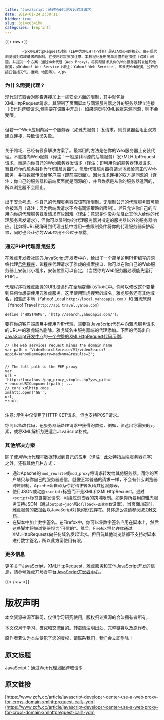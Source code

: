```yaml
---
title: 'JavaScript：通过Web代理发起跨域请求' 
date: 2019-01-24 2:30:11
hidden: true
slug: 5g14c034ihw
categories: [reprint]
---
```


{{< raw >}}

            <p>XMLHttpRequest对象（IE中为XMLHTTP对象）是AJAX应用的核心。由于现代浏览器对跨域请求的限制，在使用时需多加注意。本教程尽量用简单易懂的话描述（跨域）问题，并提供一个方案：通过Web代理（Web Proxy），将网络请求从你的Web服务器转发给其他服务，如Yahoo! Web Service（译注：Yahoo! Web Service ，即雅虎Web服务，公开的接口包括天气，搜索，地图等）。</p>
<h3>为什么需要代理？</h3>
<p>现代浏览器会对网络连接加上一些安全方面的限制，其中就包括XMLHttpRequest请求。其限制了页面脚本与同源服务器之外的服务器建立连接（IE允许跨域请求,但需要在设置中开启）。如果网页与XML数据来源同源，则不会受限。</p>
<p><img src="https://developer.yahoo.com/javascript/img/proxy1.gif" alt=""></p>
<p>但若一个Web应用向另一个服务器（如雅虎服务 ）发请求，则浏览器会阻止双方建立连接，导致请求失败。</p>
<p><img src="https://developer.yahoo.com/javascript/img/proxy2.gif" alt=""></p>
<p>关于跨域，已经有很多解决方案了。最常用的方法是在你的Web服务器上安装代理。不直接向Web服务（译注：一般是非同源的后端服务）发XMLHttpRequest请求，而是向你自己的Web服务器发请求（译注：即利用你的服务器转发请求，暂且将你的服务器称为“代理服务器”）。然后代理服务器将请求转发给真正的Web服务，并将数据传回给客户端（即前端页面）。因为请求连接的双方是同源的（译注：你自己的服务器和前端页面就是同源的），并且数据是从你的服务器返回的，所以浏览器不会阻止。</p>
<p><img src="https://developer.yahoo.com/javascript/img/proxy3.gif" alt=""></p>
<p>出于安全考虑，你自己的代理服务器应该有所限制。无限制公开的代理服务器可能会被滥用（译注：因为后端发请求不会有同源策略的限制）。若只允许你自己的应用向你的代理服务器发请求有些困难（译注：意思是你没办法阻止其他人给你的代理服务器发请求），但你可以限制你的代理服务器对指定的服务器以外的服务器响应。比如将URL硬编码到代理链接中或用一些限制条件将你的代理服务器保护起来，同时也会让你的Web应用不会过于暴露。</p>
<h3>通过PHP代理雅虎服务</h3>
<p>在雅虎开发者社区的<a href="https://developer.yahoo.com/javascript/index.html">JavaScript开发者中心</a>，给出了一个简单的用PHP编写的网络代理<a href="https://developer.yahoo.com/javascript/samples/proxy/php_proxy_simple.txt">示例程序</a>，该程序代理请求了雅虎的搜索接口，你可以在你自己的Web服务器上安装此小程序，安装位置可以自定。（当然你的Web服务器必须能先运行PHP）。</p>
<p>代理程序将雅虎服务的URL硬编码在全局变量<code>HOSTNAME</code>中。你可以修改这个变量到任何你想要使用的雅虎服务。这里使用雅虎搜索的域名，雅虎服务还有其他域名，如雅虎本地（Yahoo! Local <code>http://local.yahooapis.com</code> ）和 雅虎旅游（Yahoo! Travel <code>http://api.travel.yahoo.com</code>）</p>
<pre><code class="hljs lasso"><span class="hljs-class"><span class="hljs-keyword">define</span> </span>(<span class="hljs-string">'HOSTNAME'</span>, <span class="hljs-string">'http://search.yahooapis.com/'</span>);
</code></pre><p>要在你的客户端应用中使用PHP代理，需要将JavaScript代码中向雅虎服务请求的URL中的雅虎域名删除。雅虎域名由服务器端的代理添加。下面的代码出自<a href="https://developer.yahoo.com/javascript/index.html">JavaScript开发中心</a>的<a href="https://developer.yahoo.com/javascript/samples/ajax/sample_proxy_ajax.html">一个完整的XMLHttpRequest代码示例</a>。</p>
<pre><code class="hljs qml"><span class="hljs-comment">// The web services request minus the domain name</span>
<span class="hljs-keyword">var</span> path = <span class="hljs-string">'VideoSearchService/V1/videoSearch?appid=YahooDemo&amp;query=madonna&amp;results=2'</span>;

<span class="hljs-comment">// The full path to the PHP proxy</span>
<span class="hljs-keyword">var</span> <span class="hljs-built_in">url</span> = <span class="hljs-string">'http://localhost/php_proxy_simple.php?yws_path='</span> + <span class="hljs-built_in">encodeURIComponent</span>(path);
... <span class="hljs-comment">// core xmlhttp code</span>
xmlhttp.open(<span class="hljs-string">'GET'</span>, <span class="hljs-built_in">url</span>, <span class="hljs-literal">true</span>);
</code></pre><p>注意: 示例中仅使用了HTTP GET请求，但也支持POST请求。</p>
<p>你可以修改代码，在服务器端处理请求中获得的数据，例如，筛选出你需要的元素，或将XML解析为更适合JavaScript格式。</p>
<h3>其他解决方案</h3>
<p>除了使用Web代理将数据转发到自己的应用（译注：此处特指后端服务器程序）之外，还有其他几种方式：</p>
<ul>
<li>通过Apache的 <code>mod_rewrite</code>或<code>mod_proxy</code>将请求转发给其他服务器。而你的客户端只与你自己的服务器通信，就像正常普通的请求一样，不会有什么浏览器跨域限制。Apache会自动为你将请求转发给其他服务器。</li>
<li>使用JSON或动态<code>&lt;script&gt;</code>标签而不是XML和XMLHttpRequest。通过<code>&lt;script&gt;</code>标签直接发请求，可绕过浏览器的跨域限制。如果你所要用的雅虎服务支持JSON（通过<code>output=json</code>和<code>callback=函数参数</code>设置），当页面加载时，雅虎服务的数据会以JavaScript对象的形式存在。具体怎么做请参阅<a href="https://developer.yahoo.com/javascript/json.html">JSON文档</a>。</li>
<li>在脚本中加上数字签名。在Firefox中，你可以将数字签名应用在脚本上，然后这些脚本将被浏览器视为“可信的”。然后，Firefox将允许你通过XMLHttpRequests向任何域名发起请求。但目前其他浏览器都不支持对脚本进行数字签名，所以此方案使用有限。</li>
</ul>
<h3>更多信息</h3>
<p>更多关于JavaScript，XMLHttpRequest，雅虎服务和其他JavaScript开发的信息，请参考雅虎开发者平台<a href="https://developer.yahoo.com/javascript/index.html">JavaScript开发者中心</a>。</p>

          
{{< /raw >}}

# 版权声明
本文资源来源互联网，仅供学习研究使用，版权归该资源的合法拥有者所有，

本文仅用于学习、研究和交流目的。转载请注明出处、完整链接以及原作者。

原作者若认为本站侵犯了您的版权，请联系我们，我们会立即删除！

## 原文标题
JavaScript：通过Web代理发起跨域请求

## 原文链接
[https://www.zcfy.cc/article/javascript-developer-center-use-a-web-proxy-for-cross-domain-xmlhttprequest-calls-ydn](https://www.zcfy.cc/article/javascript-developer-center-use-a-web-proxy-for-cross-domain-xmlhttprequest-calls-ydn)

